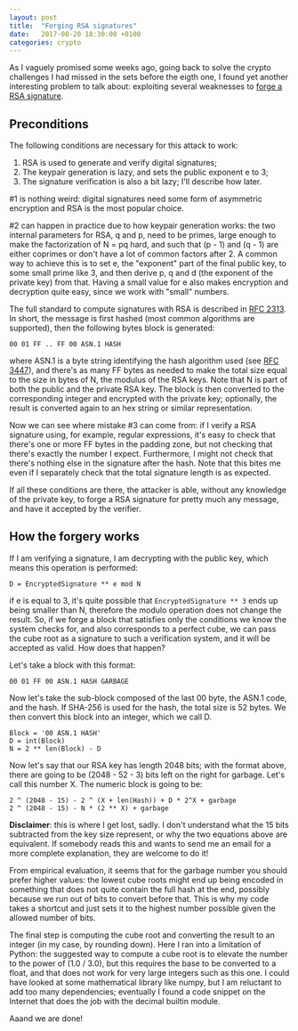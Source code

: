 ```yaml
---
layout: post
title:  "Forging RSA signatures"
date:   2017-08-20 18:30:00 +0100
categories: crypto
---
```

As I vaguely promised some weeks ago, going back to solve the crypto challenges I had missed in the sets before the eigth one, I found yet another interesting problem to talk about: exploiting several weaknesses to [forge a RSA signature](http://cryptopals.com/sets/6/challenges/42).

## Preconditions

The following conditions are necessary for this attack to work:

1. RSA is used to generate and verify digital signatures;
1. The keypair generation is lazy, and sets the public exponent e to 3;
1. The signature verification is also a bit lazy; I'll describe how later.

#1 is nothing weird: digital signatures need some form of asymmetric encryption and RSA is the most popular choice.

#2 can happen in practice due to how keypair generation works: the two internal parameters for RSA, q and p, need to be primes, large enough to make the factorization of N = pq hard, and such that (p - 1) and (q - 1) are either coprimes or don't have a lot of common factors after 2. A common way to achieve this is to set e, the "exponent" part of the final public key, to some small prime like 3, and then derive p, q and d (the exponent of the private key) from that. Having a small value for e also makes encryption and decryption quite easy, since we work with "small" numbers.

The full standard to compute signatures with RSA is described in [RFC 2313](https://tools.ietf.org/html/rfc2313). In short, the message is first hashed (most common algorithms are supported), then the following bytes block is generated:

```
00 01 FF .. FF 00 ASN.1 HASH
```

where ASN.1 is a byte string identifying the hash algorithm used (see [RFC 3447](https://www.ietf.org/rfc/rfc3447.txt)), and there's as many FF bytes as needed to make the total size equal to the size in
bytes of N, the modulus of the RSA keys. Note that N is part of both the public and the private RSA key. The block is then converted to the corresponding integer and encrypted with the private key; optionally, the result is converted again to an hex string or similar representation.

Now we can see where mistake #3 can come from: if I verify a RSA signature using, for example, regular expressions, it's easy to check that there's one or more FF bytes in the padding zone, but not checking that there's exactly the number I expect. Furthermore, I might not check that there's nothing else in the signature after the hash. Note that this bites me even if I separately check that the
total signature length is as expected.

If all these conditions are there, the attacker is able, without any knowledge of the private key, to forge a RSA signature for pretty much any message, and have it accepted by the verifier.

## How the forgery works

If I am verifying a signature, I am decrypting with the public key, which means this operation is performed:

```
D = EncryptedSignature ** e mod N
```

if e is equal to 3, it's quite possible that ```EncryptedSignature ** 3``` ends up being smaller than N, therefore the modulo operation does not change the result. So, if we forge a block that satisfies only the conditions we know the system checks for, and also corresponds to a perfect cube, we can pass the cube root as a signature to such a verification system, and it will be accepted as valid. How does that happen?

Let's take a block with this format:

```
00 01 FF 00 ASN.1 HASH GARBAGE
```

Now let's take the sub-block composed of the last 00 byte, the ASN.1 code, and the hash. If SHA-256 is used for the hash, the total size is 52 bytes. We then convert this block into an integer, which we call D.

```
Block = '00 ASN.1 HASH'
D = int(Block)
N = 2 ** len(Block) - D
```

Now let's say that our RSA key has length 2048 bits; with the format above, there are going to be (2048 - 52 - 3) bits left on the right for garbage. Let's call this number X. The numeric block is going to be:

```
2 ^ (2048 - 15) - 2 ^ (X + len(Hash)) + D * 2^X + garbage
2 ^ (2048 - 15) - N * (2 ** X) + garbage
```

**Disclaimer**: this is where I get lost, sadly. I don't understand what the 15 bits subtracted from the key size represent, or why the two equations above are equivalent. If somebody reads this and wants to send me an email for a more complete explanation, they are welcome to do it!

From empirical evaluation, it seems that for the garbage number you should prefer higher values: the lowest cube roots might end up being encoded in something that does not quite contain the full hash at the end, possibly because we run out of bits to convert before that. This is why my code takes a shortcut and just sets it to the highest number possible given the allowed number of bits.

The final step is computing the cube root and converting the result to an integer (in my case, by rounding down). Here I ran into a limitation of Python: the suggested way to compute a cube root is to elevate the number to the power of (1.0 / 3.0), but this requires the base to be converted to a float, and that does not work for very large integers such as this one. I could have looked at some mathematical library like numpy, but I am reluctant to add too many dependencies; eventually I found a code snippet on the Internet that does the job with the decimal builtin module.

Aaand we are done!
